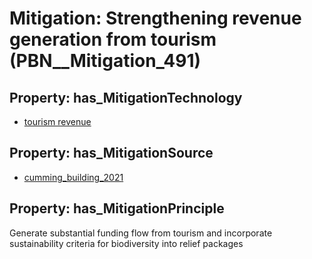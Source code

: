 # Mitigation: __Strengthening revenue generation from tourism__ (PBN__Mitigation_491)

## Property: has_MitigationTechnology

* [tourism revenue](../Technology/PBN__Technology_3259)

## Property: has_MitigationSource

* [cumming_building_2021](../Article/PBN__Article_33)

## Property: has_MitigationPrinciple

Generate substantial funding flow from tourism and incorporate sustainability criteria for biodiversity into relief packages

